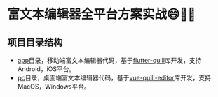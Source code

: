 # 富文本编辑器全平台方案实战😄🤣👊

## 项目目录结构
 - [app](https://github.com/kongpf8848/rich-editor/tree/master/app)目录，移动端富文本编辑器代码，基于[flutter-quill](https://github.com/singerdmx/flutter-quill)库开发，支持Android，iOS平台。
 - [pc](https://github.com/kongpf8848/rich-editor/tree/master/pc)目录，桌面端富文本编辑器代码，基于[vue-quill-editor](https://github.com/surmon-china/vue-quill-editor)库开发，支持MacOS，Windows平台。


